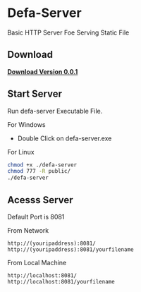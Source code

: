 # Defa-Server
Basic HTTP Server Foe Serving Static File

## Download
**[Download Version 0.0.1](https://github.com/juthawong/Defa-Server/releases)**

## Start Server

Run defa-server Executable File.

For Windows
- Double Click on defa-server.exe

For Linux

```bash
chmod +x ./defa-server
chmod 777 -R public/
./defa-server
```

## Acesss Server

Default Port is 8081

From Network
```
http://(youripaddress):8081/
http://(youripaddress):8081/yourfilename
```

From Local Machine
```
http://localhost:8081/
http://localhost:8081/yourfilename
```
